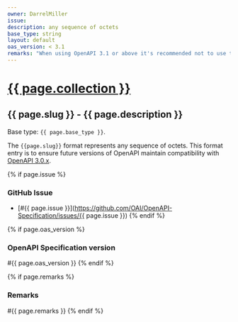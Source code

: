```yaml
---
owner: DarrelMiller
issue: 
description: any sequence of octets
base_type: string
layout: default
oas_version: < 3.1
remarks: "When using OpenAPI 3.1 or above it's recommended not to use this format and instead set the `contentMediaType` property of the response to `application/octet-stream` without a `schema` property."
---
```


# <a href="..">{{ page.collection }}</a>

## {{ page.slug }} - {{ page.description }}

Base type: `{{ page.base_type }}`.

The `{{page.slug}}` format represents any sequence of octets. This format entry is to ensure future versions of OpenAPI maintain compatibility with [OpenAPI 3.0.x](https://spec.openapis.org/oas/v3.0.0).

{% if page.issue %}
### GitHub Issue

* [#{{ page.issue }}](https://github.com/OAI/OpenAPI-Specification/issues/{{ page.issue }})
{% endif %}

{% if page.oas_version %}
### OpenAPI Specification version

#{{ page.oas_version }}
{% endif %}

{% if page.remarks %}
### Remarks

#{{ page.remarks }}
{% endif %}
